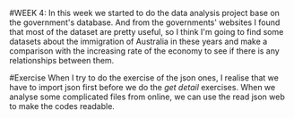 #WEEK 4:
In this week we started to do the data analysis project base on the government's database.
And from the governments' websites I found that most of the dataset are pretty useful, 
so I think I'm going to find some datasets about the immigration of Australia in these years and make a comparison with the increasing rate of the economy to see if there is any relationships between them.

#Exercise
When I try to do the exercise of the json ones, I realise that we have to import json first before we do the _get detail_ exercises.
When we analyse some complicated files from online, we can use the read json web to make the codes readable.









